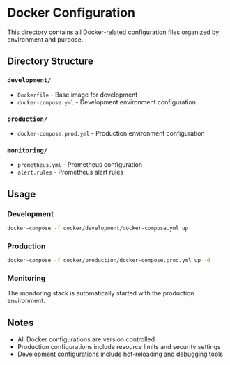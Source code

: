 # Docker Configuration

This directory contains all Docker-related configuration files organized by environment and purpose.

## Directory Structure

### `development/`
- `Dockerfile` - Base image for development
- `docker-compose.yml` - Development environment configuration

### `production/`
- `docker-compose.prod.yml` - Production environment configuration

### `monitoring/`
- `prometheus.yml` - Prometheus configuration
- `alert.rules` - Prometheus alert rules

## Usage

### Development
```bash
docker-compose -f docker/development/docker-compose.yml up
```

### Production
```bash
docker-compose -f docker/production/docker-compose.prod.yml up -d
```

### Monitoring
The monitoring stack is automatically started with the production environment.

## Notes
- All Docker configurations are version controlled
- Production configurations include resource limits and security settings
- Development configurations include hot-reloading and debugging tools 